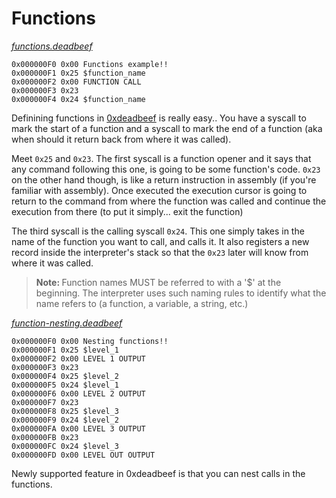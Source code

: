 # Functions 

<i><a href="../programs/functions.deadbeef">functions.deadbeef</a></i>
```
0x000000F0 0x00 Functions example!!
0x000000F1 0x25 $function_name 
0x000000F2 0x00 FUNCTION CALL 
0x000000F3 0x23
0x000000F4 0x24 $function_name
```

Definining functions in <a href="../README.md">0xdeadbeef</a> is really easy.. You have a syscall to mark the start of a function and a syscall to mark the end of a function (aka when should it return back from where it was called).

Meet `0x25` and `0x23`. The first syscall is a function opener and it says that any command following this one, is going to be some function's code. `0x23` on the other hand though, is like a return instruction in assembly (if you're familiar with assembly). Once executed the execution cursor is going to return to the command from where the function was called and continue the execution from there (to put it simply... exit the function)

The third syscall is the calling syscall `0x24`. This one simply takes in the name of the function you want to call, and calls it. It also registers a new record inside the interpreter's stack so that the `0x23` later will know from where it was called.

> <b>Note: </b> Function names MUST be referred to with a '$' at the beginning. The interpreter uses such naming rules to identify what the name refers to (a function, a variable, a string, etc.)

<i><a href="../programs/function-nesting.deadbeef">function-nesting.deadbeef</a></i>
```
0x000000F0 0x00 Nesting functions!!
0x000000F1 0x25 $level_1
0x000000F2 0x00 LEVEL 1 OUTPUT
0x000000F3 0x23 
0x000000F4 0x25 $level_2
0x000000F5 0x24 $level_1
0x000000F6 0x00 LEVEL 2 OUTPUT 
0x000000F7 0x23
0x000000F8 0x25 $level_3
0x000000F9 0x24 $level_2
0x000000FA 0x00 LEVEL 3 OUTPUT 
0x000000FB 0x23
0x000000FC 0x24 $level_3
0x000000FD 0x00 LEVEL OUT OUTPUT 
```

Newly supported feature in 0xdeadbeef is that you can nest calls in the functions. 
